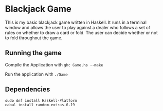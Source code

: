 # Blackjack Game
This is my basic blackjack game written in Haskell. It runs in a terminal window and allows the user to play against a dealer who follows a set of rules on whether to draw a card or fold. The user can decide whether or not to fold throughout the game.

## Running the game
Compile the Application with `ghc Game.hs --make`

Run the application with `./Game`

## Dependencies
```
sudo dnf install Haskell-Platform
cabal install random-extras-0.19
```
